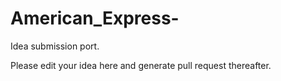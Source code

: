 # American_Express-
Idea submission port.

Please edit your idea here and generate pull request thereafter.
